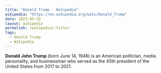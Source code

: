 ```yaml
---
title: "Donald Trump - Wikipedia"
wikipedia: "https://en.wikipedia.org/wiki/Donald_Trump"
date: 2023-05-22
layout: wikipedia
permalink: /wikipedia/:title/
tags:
  - Donald Trump
  - Wikipedia
---
```

**Donald John Trump** (born June 14, 1946) is an American politician, media personality, and businessman who served as the 45th president of the United States from 2017 to 2021.
